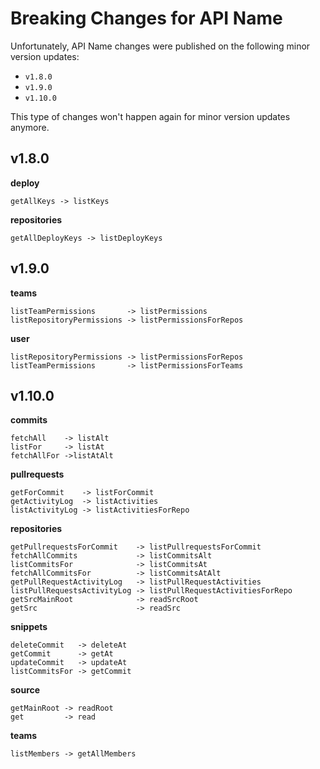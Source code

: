 # Breaking Changes for API Name

Unfortunately, API Name changes were published on the following minor version updates:

- `v1.8.0`
- `v1.9.0`
- `v1.10.0`

This type of changes won't happen again for minor version updates anymore.

## v1.8.0

**deploy**
```
getAllKeys -> listKeys
```

**repositories**
```
getAllDeployKeys -> listDeployKeys
```

## v1.9.0

**teams**
```
listTeamPermissions       -> listPermissions
listRepositoryPermissions -> listPermissionsForRepos
```

**user**
```
listRepositoryPermissions -> listPermissionsForRepos
listTeamPermissions       -> listPermissionsForTeams
```

## v1.10.0

**commits**
```
fetchAll    -> listAlt
listFor     -> listAt
fetchAllFor ->listAtAlt
```

**pullrequests**
```
getForCommit    -> listForCommit
getActivityLog  -> listActivities
listActivityLog -> listActivitiesForRepo
```

**repositories**
```
getPullrequestsForCommit    -> listPullrequestsForCommit
fetchAllCommits             -> listCommitsAlt
listCommitsFor              -> listCommitsAt
fetchAllCommitsFor          -> listCommitsAtAlt
getPullRequestActivityLog   -> listPullRequestActivities
listPullRequestsActivityLog -> listPullRequestActivitiesForRepo
getSrcMainRoot              -> readSrcRoot
getSrc                      -> readSrc
```

**snippets**
```
deleteCommit   -> deleteAt
getCommit      -> getAt
updateCommit   -> updateAt
listCommitsFor -> getCommit
```

**source**
```
getMainRoot -> readRoot
get         -> read
```

**teams**
```
listMembers -> getAllMembers
```
